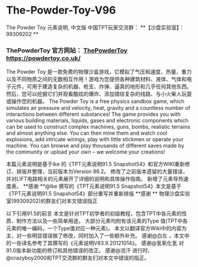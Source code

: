 # The-Powder-Toy-V96
The Powder Toy 元素说明, 中文版
中国TPT玩家交流群： **【沙盘实验室】：99309202 ** 

### ThePowderToy 官方网站： [ThePowderToy](https://powdertoy.co.uk/) https://powdertoy.co.uk/

The Powder Toy 是一款免费的物理沙盒游戏，它模拟了气压和速度、热量、重力以及不同物质之间的无数相互作用！游戏为您提供各种建筑材料、液体、气体和电子元件，可用于建造复杂的机器、枪支、炸弹、逼真的地形和几乎任何其他东西。然后，您可以挖掘它们并观看酷炫的爆炸、添加错综复杂的线路、与小火柴人玩耍或操作您的机器。
The Powder Toy is a free physics sandbox game, which simulates air pressure and velocity, heat, gravity and a countless number of interactions between different substances! The game provides you with various building materials, liquids, gases and electronic components which can be used to construct complex machines, guns, bombs, realistic terrains and almost anything else. You can then mine them and watch cool explosions, add intricate wirings, play with little stickmen or operate your machine. You can browse and play thousands of different saves made by the community or upload your own – we welcome your creations!


本篇元素说明是基于Ike 的《TPT元素说明91.5 Snapshot54》和官方WIKI重新修订、排版并整理，当前版本为Version 96.2。
修改了之前版本遗留的大量错误，并对LIFT电路相关的元素展开了详细的说明和具体操作指南。 新增了元素导热速度表。 
**感谢 **@Ike 撰写的《TPT元素说明91.5 Snapshot54》本文是基于《TPT元素说明91.5 Snapshot54》部分重写并重新排版 
**感谢 ** 物理沙盘实验室(99309202)的群友们对本文错误指正

以下引用91.5的前言 本文是针对TPT初学者的初级教程，包含TPT中各元素的性质、制作方法以及一些简单用途。 
大部分元素均附有该元素的Type 值(TPT中各元素的唯一编码，一个Type值对应一种元素)。 
本文以翻译官方Wiki中的内容为主，对一些明显错误做了修改，同时加入了一些额外补充。 
感谢@白左 ，本文中的一些译名参考了其撰写的《元素说明V83.9.20121014》。 
感谢@氢氧化氢 对91.0版本新功能的修订和其他错误的改正。 
感谢@流汗 进行时、@crazyboy2000和TPT交流群的群友们对本文中错误的指正。
